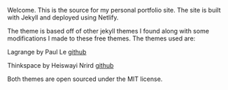 Welcome. This is the source for my personal portfolio site. The site is built with Jekyll and deployed using Netlify.

The theme is based off of other jekyll themes I found along with some modifications I made to these free themes. The themes used are:

Lagrange by Paul Le [github](https://github.com/LeNPaul/)

Thinkspace by Heiswayi Nrird [github](https://github.com/heiswayi)

Both themes are open sourced under the MIT license.
